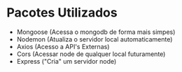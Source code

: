 # Pacotes Utilizados
- Mongoose (Acessa o mongodb de forma mais simpes)
- Nodemon (Atualiza o servidor local automaticamente)
- Axios (Acesso a API's Externas)
- Cors (Acessar node de qualquer local futuramente)
- Express ("Cria" um servidor node)